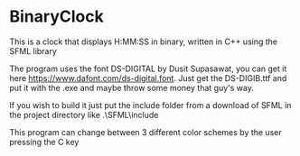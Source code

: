# BinaryClock
This is a clock that displays H:MM:SS in binary, written in C++ using the SFML library

The program uses the font DS-DIGITAL by Dusit Supasawat, you can get it here https://www.dafont.com/ds-digital.font. Just get the DS-DIGIB.ttf and put it with the .exe
and maybe throw some money that guy's way.

If you wish to build it just put the include folder from a download of SFML in the project directory like .\SFML\include

This program can change between 3 different color schemes by the user pressing the C key
